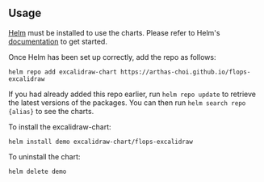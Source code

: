 ## Usage

[Helm](https://helm.sh) must be installed to use the charts.  Please refer to
Helm's [documentation](https://helm.sh/docs) to get started.

Once Helm has been set up correctly, add the repo as follows:

    helm repo add excalidraw-chart https://arthas-choi.github.io/flops-excalidraw

If you had already added this repo earlier, run `helm repo update` to retrieve
the latest versions of the packages.  You can then run `helm search repo
{alias}` to see the charts.

To install the excalidraw-chart:

    helm install demo excalidraw-chart/flops-excalidraw

To uninstall the chart:

    helm delete demo